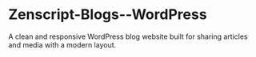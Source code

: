 # Zenscript-Blogs--WordPress
A clean and responsive WordPress blog website built for sharing articles and media with a modern layout.
